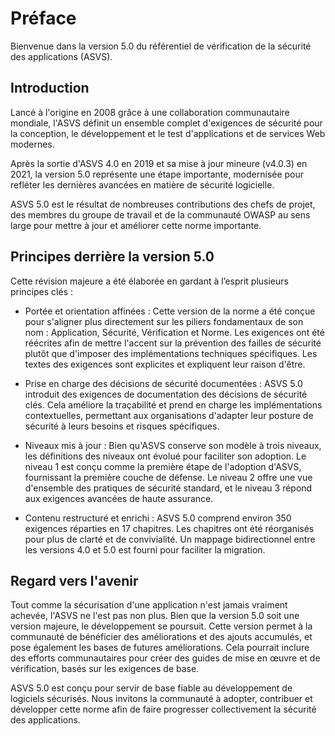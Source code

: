 # Préface

Bienvenue dans la version 5.0 du référentiel de vérification de la sécurité des applications (ASVS).

## Introduction

Lancé à l'origine en 2008 grâce à une collaboration communautaire mondiale, l'ASVS définit un ensemble complet d'exigences de sécurité pour la conception, le développement et le test d'applications et de services Web modernes.

Après la sortie d'ASVS 4.0 en 2019 et sa mise à jour mineure (v4.0.3) en 2021, la version 5.0 représente une étape importante, modernisée pour refléter les dernières avancées en matière de sécurité logicielle.

ASVS 5.0 est le résultat de nombreuses contributions des chefs de projet, des membres du groupe de travail et de la communauté OWASP au sens large pour mettre à jour et améliorer cette norme importante.

## Principes derrière la version 5.0

Cette révision majeure a été élaborée en gardant à l’esprit plusieurs principes clés :

* Portée et orientation affinées : Cette version de la norme a été conçue pour s'aligner plus directement sur les piliers fondamentaux de son nom : Application, Sécurité, Vérification et Norme. Les exigences ont été réécrites afin de mettre l'accent sur la prévention des failles de sécurité plutôt que d'imposer des implémentations techniques spécifiques. Les textes des exigences sont explicites et expliquent leur raison d'être.

* Prise en charge des décisions de sécurité documentées : ASVS 5.0 introduit des exigences de documentation des décisions de sécurité clés. Cela améliore la traçabilité et prend en charge les implémentations contextuelles, permettant aux organisations d'adapter leur posture de sécurité à leurs besoins et risques spécifiques.

* Niveaux mis à jour : Bien qu'ASVS conserve son modèle à trois niveaux, les définitions des niveaux ont évolué pour faciliter son adoption. Le niveau 1 est conçu comme la première étape de l'adoption d'ASVS, fournissant la première couche de défense. Le niveau 2 offre une vue d'ensemble des pratiques de sécurité standard, et le niveau 3 répond aux exigences avancées de haute assurance.

* Contenu restructuré et enrichi : ASVS 5.0 comprend environ 350 exigences réparties en 17 chapitres. Les chapitres ont été réorganisés pour plus de clarté et de convivialité. Un mappage bidirectionnel entre les versions 4.0 et 5.0 est fourni pour faciliter la migration.

## Regard vers l'avenir

Tout comme la sécurisation d'une application n'est jamais vraiment achevée, l'ASVS ne l'est pas non plus. Bien que la version 5.0 soit une version majeure, le développement se poursuit. Cette version permet à la communauté de bénéficier des améliorations et des ajouts accumulés, et pose également les bases de futures améliorations. Cela pourrait inclure des efforts communautaires pour créer des guides de mise en œuvre et de vérification, basés sur les exigences de base.

ASVS 5.0 est conçu pour servir de base fiable au développement de logiciels sécurisés. Nous invitons la communauté à adopter, contribuer et développer cette norme afin de faire progresser collectivement la sécurité des applications.
